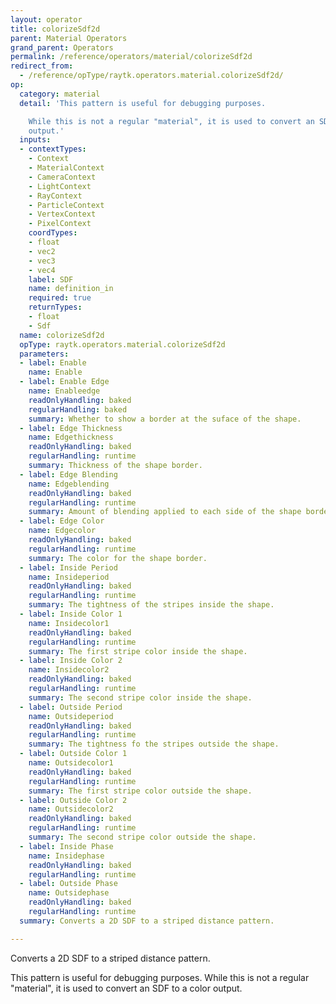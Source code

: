 ```yaml
---
layout: operator
title: colorizeSdf2d
parent: Material Operators
grand_parent: Operators
permalink: /reference/operators/material/colorizeSdf2d
redirect_from:
  - /reference/opType/raytk.operators.material.colorizeSdf2d/
op:
  category: material
  detail: 'This pattern is useful for debugging purposes.

    While this is not a regular "material", it is used to convert an SDF to a color
    output.'
  inputs:
  - contextTypes:
    - Context
    - MaterialContext
    - CameraContext
    - LightContext
    - RayContext
    - ParticleContext
    - VertexContext
    - PixelContext
    coordTypes:
    - float
    - vec2
    - vec3
    - vec4
    label: SDF
    name: definition_in
    required: true
    returnTypes:
    - float
    - Sdf
  name: colorizeSdf2d
  opType: raytk.operators.material.colorizeSdf2d
  parameters:
  - label: Enable
    name: Enable
  - label: Enable Edge
    name: Enableedge
    readOnlyHandling: baked
    regularHandling: baked
    summary: Whether to show a border at the suface of the shape.
  - label: Edge Thickness
    name: Edgethickness
    readOnlyHandling: baked
    regularHandling: runtime
    summary: Thickness of the shape border.
  - label: Edge Blending
    name: Edgeblending
    readOnlyHandling: baked
    regularHandling: runtime
    summary: Amount of blending applied to each side of the shape border.
  - label: Edge Color
    name: Edgecolor
    readOnlyHandling: baked
    regularHandling: runtime
    summary: The color for the shape border.
  - label: Inside Period
    name: Insideperiod
    readOnlyHandling: baked
    regularHandling: runtime
    summary: The tightness of the stripes inside the shape.
  - label: Inside Color 1
    name: Insidecolor1
    readOnlyHandling: baked
    regularHandling: runtime
    summary: The first stripe color inside the shape.
  - label: Inside Color 2
    name: Insidecolor2
    readOnlyHandling: baked
    regularHandling: runtime
    summary: The second stripe color inside the shape.
  - label: Outside Period
    name: Outsideperiod
    readOnlyHandling: baked
    regularHandling: runtime
    summary: The tightness fo the stripes outside the shape.
  - label: Outside Color 1
    name: Outsidecolor1
    readOnlyHandling: baked
    regularHandling: runtime
    summary: The first stripe color outside the shape.
  - label: Outside Color 2
    name: Outsidecolor2
    readOnlyHandling: baked
    regularHandling: runtime
    summary: The second stripe color outside the shape.
  - label: Inside Phase
    name: Insidephase
    readOnlyHandling: baked
    regularHandling: runtime
  - label: Outside Phase
    name: Outsidephase
    readOnlyHandling: baked
    regularHandling: runtime
  summary: Converts a 2D SDF to a striped distance pattern.

---
```



Converts a 2D SDF to a striped distance pattern.

This pattern is useful for debugging purposes.
While this is not a regular "material", it is used to convert an SDF to a color output.